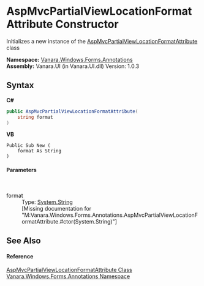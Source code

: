 # AspMvcPartialViewLocationFormatAttribute Constructor 
 

Initializes a new instance of the <a href="3d26ad53-e09a-e291-918d-5615216544b3">AspMvcPartialViewLocationFormatAttribute</a> class

**Namespace:**&nbsp;<a href="600255aa-5477-7018-00f3-14fce5adebc9">Vanara.Windows.Forms.Annotations</a><br />**Assembly:**&nbsp;Vanara.UI (in Vanara.UI.dll) Version: 1.0.3

## Syntax

**C#**<br />
``` C#
public AspMvcPartialViewLocationFormatAttribute(
	string format
)
```

**VB**<br />
``` VB
Public Sub New ( 
	format As String
)
```


#### Parameters
&nbsp;<dl><dt>format</dt><dd>Type: <a href="http://msdn2.microsoft.com/en-us/library/s1wwdcbf" target="_blank">System.String</a><br />\[Missing <param name="format"/> documentation for "M:Vanara.Windows.Forms.Annotations.AspMvcPartialViewLocationFormatAttribute.#ctor(System.String)"\]</dd></dl>

## See Also


#### Reference
<a href="3d26ad53-e09a-e291-918d-5615216544b3">AspMvcPartialViewLocationFormatAttribute Class</a><br /><a href="600255aa-5477-7018-00f3-14fce5adebc9">Vanara.Windows.Forms.Annotations Namespace</a><br />